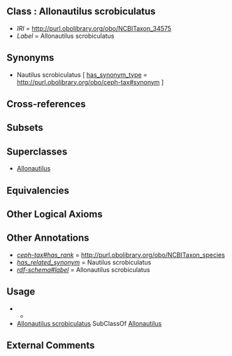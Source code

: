
## Class : Allonautilus scrobiculatus

 * *IRI* = http://purl.obolibrary.org/obo/NCBITaxon_34575
 * *Label* = Allonautilus scrobiculatus

## Synonyms

 * Nautilus scrobiculatus [ [has_synonym_type](../../pe/oboInOwl#hasSynonymType.md) = http://purl.obolibrary.org/obo/ceph-tax#synonym ]

## Cross-references


## Subsets


## Superclasses

 * [Allonautilus](../../NCBITaxon/73/NCBITaxon_763073.md)

## Equivalencies


## Other Logical Axioms


## Other Annotations

 * *[ceph-tax#has_rank](../../ceph-tax#has/nk/ceph-tax#has_rank.md)* = http://purl.obolibrary.org/obo/NCBITaxon_species
 * *[has_related_synonym](../../ym/oboInOwl#hasRelatedSynonym.md)* = Nautilus scrobiculatus
 * *[rdf-schema#label](../../el/rdf-schema#label.md)* = Allonautilus scrobiculatus

## Usage

 * -
 * [Allonautilus scrobiculatus](../../NCBITaxon/75/NCBITaxon_34575.md) SubClassOf [Allonautilus](../../NCBITaxon/73/NCBITaxon_763073.md)

## External Comments

